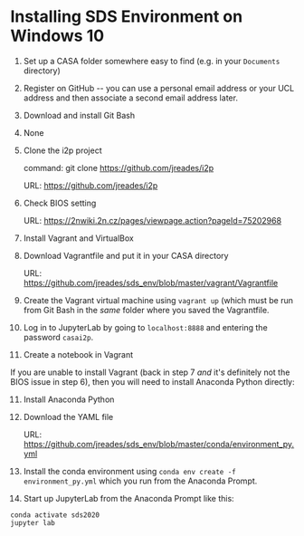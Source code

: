 # Installing SDS Environment on Windows 10

1. Set up a CASA folder somewhere easy to find (e.g. in your `Documents` directory)

2. Register on GitHub -- you can use a personal email address or your UCL address and then associate a second email address later.

3. Download and install Git Bash

4. None

5. Clone the i2p project

   command: git clone https://github.com/jreades/i2p

   URL: https://github.com/jreades/i2p

6. Check BIOS setting

   URL: https://2nwiki.2n.cz/pages/viewpage.action?pageId=75202968 

7. Install Vagrant and VirtualBox

8. Download Vagrantfile and put it in your CASA directory

   URL: https://github.com/jreades/sds_env/blob/master/vagrant/Vagrantfile

9. Create the Vagrant virtual machine using `vagrant up` (which must be run from Git Bash in the _same_ folder where you saved the Vagrantfile.

10. Log in to JupyterLab by going to `localhost:8888` and entering the password `casai2p`.

11. Create a notebook in Vagrant

If you are unable to install Vagrant (back in step 7 _and_ it's definitely not the BIOS issue in step 6), then you will need to install Anaconda Python directly: 

11. Install Anaconda Python

12. Download the YAML file

    URL: https://github.com/jreades/sds_env/blob/master/conda/environment_py.yml

13. Install the conda environment using `conda env create -f environment_py.yml` which you run from the Anaconda Prompt.

14. Start up JupyterLab from the Anaconda Prompt like this:
```
conda activate sds2020
jupyter lab
```


